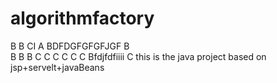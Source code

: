 # algorithmfactory
B
B
CI
A
BDFDGFGFGFJGF
B	
B
B
B
C
C
C
C
C
C
Bfdjfdfiiii
C
this is the java project based on jsp+servelt+javaBeans
